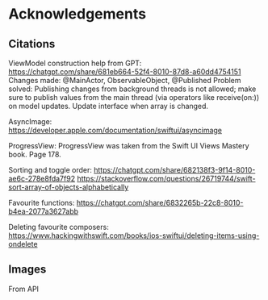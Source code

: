 # Acknowledgements

## Citations

ViewModel construction help from GPT: https://chatgpt.com/share/681eb664-52f4-8010-87d8-a60dd4754151
Changes made: @MainActor, ObservableObject, @Published
Problem solved: Publishing changes from background threads is not allowed; make sure to publish values from the main thread (via operators like receive(on:)) on model updates.
Update interface when array is changed.

AsyncImage: https://developer.apple.com/documentation/swiftui/asyncimage

ProgressView: ProgressView was taken from the Swift UI Views Mastery book. Page 178.

Sorting and toggle order: https://chatgpt.com/share/682138f3-9f14-8010-ae6c-278e8fda7f92
https://stackoverflow.com/questions/26719744/swift-sort-array-of-objects-alphabetically

Favourite functions: https://chatgpt.com/share/6832265b-22c8-8010-b4ea-2077a3627abb

Deleting favourite composers: https://www.hackingwithswift.com/books/ios-swiftui/deleting-items-using-ondelete

## Images

From API
